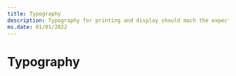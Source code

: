 ```yaml
---
title: Typography
description: Typography for printing and display should mach the expectations for a user's locale.
ms.date: 01/01/2022
---
```


# Typography
